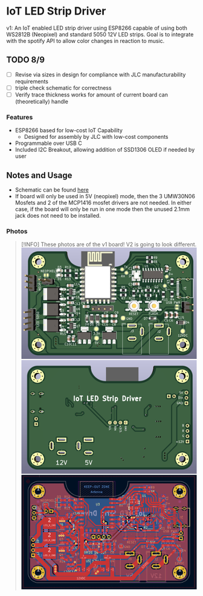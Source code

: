 # IoT LED Strip Driver

v1: An IoT enabled LED strip driver using ESP8266 capable of using both WS2812B (Neopixel) and standard 5050 12V LED strips. Goal is to integrate with the spotify API to allow color changes in reaction to music. 

## TODO 8/9
* [ ] Revise via sizes in design for compliance with JLC manufacturability requirements
* [ ] triple check schematic for correctness
* [ ] Verify trace thickness works for amount of current board can (theoretically) handle

### Features
* ESP8266 based for low-cost IoT Capability
    * Designed for assembly by JLC with low-cost components
* Programmable over USB C
* Included I2C Breakout, allowing addition of SSD1306 OLED if needed by user


## Notes and Usage
* Schematic can be found [here](output/iot_led_strip_pcb.pdf)
* If board will only be used in 5V (neopixel) mode, then the 3 UMW30N06 Mosfets and 2 of the MCP1416 mosfet drivers are not needed. In either case, if the board will only be run in one mode then the unused 2.1mm jack does not need to be installed. 


### Photos
> [!INFO] 
> These photos are of the v1 board! V2 is going to look different. 
![PCB Render Front](files/PCB_v0.9.1_render_F.png)
![PCB Render Back](files/PCB_v0.9.1_render_B.png)
![PCB Layout](files/PCB_v0.9.1_layout.png)



